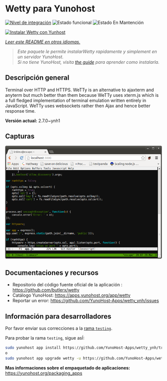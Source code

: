 <!--
Este archivo README esta generado automaticamente<https://github.com/YunoHost/apps/tree/master/tools/readme_generator>
No se debe editar a mano.
-->

# Wetty para Yunohost

[![Nivel de integración](https://dash.yunohost.org/integration/wetty.svg)](https://ci-apps.yunohost.org/ci/apps/wetty/) ![Estado funcional](https://ci-apps.yunohost.org/ci/badges/wetty.status.svg) ![Estado En Mantención](https://ci-apps.yunohost.org/ci/badges/wetty.maintain.svg)

[![Instalar Wetty con Yunhost](https://install-app.yunohost.org/install-with-yunohost.svg)](https://install-app.yunohost.org/?app=wetty)

*[Leer este README en otros idiomas.](./ALL_README.md)*

> *Este paquete le permite instalarWetty rapidamente y simplement en un servidor YunoHost.*  
> *Si no tiene YunoHost, visita [the guide](https://yunohost.org/install) para aprender como instalarla.*

## Descripción general

Terminal over HTTP and HTTPS. WeTTy is an alternative to ajaxterm and anyterm but much better than them because WeTTy uses xterm.js which is a full fledged implementation of terminal emulation written entirely in JavaScript. WeTTy uses websockets rather then Ajax and hence better response time.


**Versión actual:** 2.7.0~ynh1

## Capturas

![Captura de Wetty](./doc/screenshots/terminal.png)

## Documentaciones y recursos

- Repositorio del código fuente oficial de la aplicación : <https://github.com/butlerx/wetty>
- Catálogo YunoHost: <https://apps.yunohost.org/app/wetty>
- Reportar un error: <https://github.com/YunoHost-Apps/wetty_ynh/issues>

## Información para desarrolladores

Por favor enviar sus correcciones a la [rama `testing`](https://github.com/YunoHost-Apps/wetty_ynh/tree/testing).

Para probar la rama `testing`, sigue asÍ:

```bash
sudo yunohost app install https://github.com/YunoHost-Apps/wetty_ynh/tree/testing --debug
o
sudo yunohost app upgrade wetty -u https://github.com/YunoHost-Apps/wetty_ynh/tree/testing --debug
```

**Mas informaciones sobre el empaquetado de aplicaciones:** <https://yunohost.org/packaging_apps>
